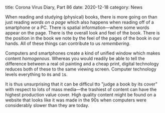 title: Corona Virus Diary, Part 86
date: 2020-12-18
category: News

When reading and studying (physical) books, there is more going on
than just reading *words on a page* which also happens when reading
off of a smartphone or a PC. There is spatial information&mdash;where
some words appear on the page. There is the overall look and feel of
the book. There is the position in the book we note by the feel of the
pages of the book in our hands. All of these things can contribute to
us *remembering*.

Computers and smartphones create a kind of unified window which makes
content *homogenous*. Whereas you would readily be able to tell the
difference between a real oil painting and a cheap print, digital
technology reduces both of these to the same viewing screen. Computer
technology levels everything to `0`s and `1`s.

It is thus unsurprising that it can be difficul tto "judge a book by
its cover" with respect to lots of mass media&mdash;the trashiest of
content can have the highest production value cover. High quality
content might be found on a website that looks like it was made in the
90s when computers were considerably slower than they are today.
